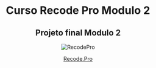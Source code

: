 <div align="center">
  <h1 aling="center" >Curso Recode Pro Modulo 2</h1>
  <h2>Projeto final Modulo 2</h2>

![RecodePro](https://recodepro.org.br/wp-content/uploads/2022/01/recode_pro-logo-1.svg)

 

[Recode.Pro](https://recodepro.org.br/)
</div>
